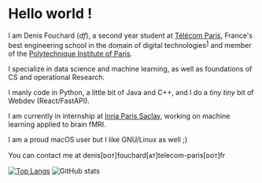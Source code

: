 # Hello world !

I am Denis Fouchard (*df*), a second year student at [Télécom Paris](http://telecom-paris.fr), France's best engineering school in the domain of digital technologies<sup>[1](https://www.letudiant.fr/classements/classement-des-ecoles-d-ingenieurs.html)</sup> 
and member of the [Polytechnique Institute of Paris](https://www.ip-paris.fr/).

I specialize in data science and machine learning, as well as foundations of CS and operational Research.

I manly code in Python, a little bit of Java and C++, and I do a *tiny tiny* bit of Webdev (React/FastAPI).

I am currently in internship at [Inria Paris Saclay](https://www.inria.fr/en/inria-saclay-centre), working on machine learning applied to brain fMRI.

I am a proud macOS user but I like GNU/Linux as well ;)

You can contact me at denis[ᴅᴏᴛ]fouchard[ᴀᴛ]telecom-paris[ᴅᴏᴛ]fr

[![Top Langs](https://github-readme-stats.vercel.app/api/top-langs/?username=denisfouchard&show_icons=true&theme=transparent)](https://github.com/anuraghazra/github-readme-stats)
![GitHub stats](https://github-readme-stats.vercel.app/api?username=denisfouchard&show_icons=true&theme=transparent)

